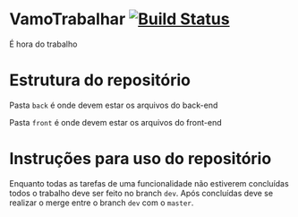 # VamoTrabalhar [![Build Status](https://api.travis-ci.com/artur855/VamoTrabalhar.svg)](https://travis-ci.com/artur855/VamoTrabalhar)

É hora do trabalho

# Estrutura do repositório

Pasta `back` é onde devem estar os arquivos do back-end

Pasta `front` é onde devem estar os arquivos do front-end 

# Instruções para uso do repositório
Enquanto todas as tarefas de uma funcionalidade não estiverem concluídas todos o trabalho deve ser feito no branch `dev`. Após concluídas deve se realizar o merge entre o branch `dev` com o `master`. 
